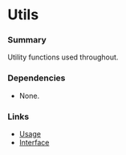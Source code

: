 # Utils

### Summary

Utility functions used throughout.

### Dependencies

- None.

### Links

- [Usage](usage.md)
- [Interface](interface.md)
